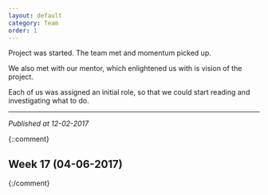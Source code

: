 ```yaml
---
layout: default
category: Team
order: 1
---
```


Project was started. The team met and momentum picked up.

We also met with our mentor, which enlightened us with is vision of the
project.

Each of us was assigned an initial role, so that we could start reading and
investigating what to do.

-------------------------------------------------------------------------------
*Published at 12-02-2017*

{::comment}
## Week 17 (04-06-2017)
{:/comment}
